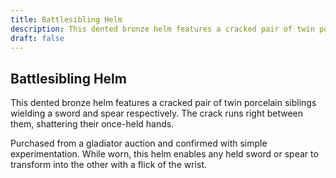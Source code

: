 ```yaml
---
title: Battlesibling Helm
description: This dented bronze helm features a cracked pair of twin porcelain siblings wielding a sword and...
draft: false
---
```


## Battlesibling Helm

This dented bronze helm features a cracked pair of twin porcelain siblings wielding a sword and
spear respectively. The crack runs right between them, shattering their once-held hands.

Purchased from a gladiator auction and confirmed with simple experimentation. While worn, this
helm enables any held sword or spear to transform into the other with a flick of the wrist.
